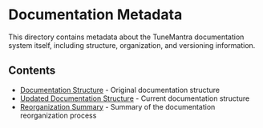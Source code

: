 # Documentation Metadata

This directory contains metadata about the TuneMantra documentation system itself, including structure, organization, and versioning information.

## Contents

- [Documentation Structure](documentation-structure.md) - Original documentation structure
- [Updated Documentation Structure](documentation-updated-structure.md) - Current documentation structure
- [Reorganization Summary](REORGANIZATION_SUMMARY.md) - Summary of the documentation reorganization process
